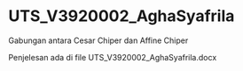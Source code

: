# UTS_V3920002_AghaSyafrila
Gabungan antara Cesar Chiper dan Affine Chiper

Penjelesan ada di file UTS_V3920002_AghaSyafrila.docx
